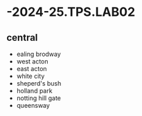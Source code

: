 # -2024-25.TPS.LAB02
## central
- ealing brodway
- west acton
- east acton
- white city
- sheperd's bush
- holland park
- notting hill gate
- queensway
